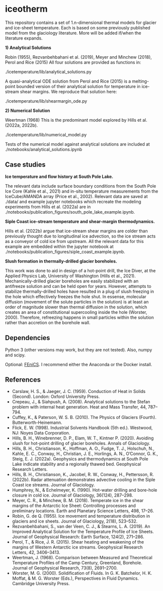 # iceotherm

This repository contains a set of 1.n-dimensional thermal models for glacier and ice-sheet temperature. Each is based on some previously published model from the glaciology literature. More will be added if/when the literature expands.

**1) Analytical Solutions**

Robin (1955), Rezvanbehbahani et al. (2019), Meyer and Minchew (2018), Perol and Rice (2015)
All four solutions are provided as functions in:

./icetemperature/lib/analytical_solutions.py

A quasi-analytical ODE solution from Perol and Rice (2015) is a melting-point bounded version of their analytical solution for temperature in ice-stream shear margins. We reproduce that solution here:

./icetemperature/lib/shearmargin_ode.py

**2) Numerical Solution**

Weertman (1968)
This is the predominant model explored by Hills et al. (2022a, 2022b).

./icetemperature/lib/numerical_model.py

Tests of the numerical model against analytical solutions are included at ./notebooks/analytical_solutions.ipynb

Case studies
---

**Ice temperature and flow history at South Pole Lake.** 

The relevant data include surface boundary conditions from the South Pole Ice Core (Kahle et al., 2021) and in-situ temperature measurements from the IceCube/AMANDA array (Price et al., 2002). Relevant data are saved at ./data/ and example jupyter notebooks which recreate the modeling experiments from Hills et al. (2022a) are in ./notebooks/publication_figures/south_pole_lake_example.ipynb.

**Siple Coast ice-stream temperature and shear-margin thermodynamics.** 

Hills et al. (2022b) argue that ice-stream shear margins are colder than previously thought due to longitudinal ice advection, so the ice stream acts as a conveyor of cold ice from upstream. All the relevant data for this example are embedded within the jupyter notebook at ./notebooks/publication_figures/siple_coast_example.ipynb.


**Slush formation in thermally-drilled glacier boreholes.** 

This work was done to aid in design of a hot-point drill, the Ice Diver, at the Applied Physics Lab, University of Washington (Hills et al., 2021). Mechanically-drilled glacier boreholes are easily stabilized with an antifreeze solution and can be held open for years. However, attempts to stabilize thermally-drilled holes have resulted in a plug of slush freezing in the hole which effectively freezes the hole shut. In essense, molecular diffusion (movement of the solute particles in the solution) is at least an order of magnitude slower than thermal diffusion in the solution, which creates an area of constitutional supercooling inside the hole (Worster, 2000). Therefore, refreezing happens in small particles within the solution rather than accretion on the borehole wall.

Dependencies
---

Python 3 (other versions may work, but they are not tested). Also, numpy and scipy.

Optional:
[FEniCS]. I recommend either the Anaconda or the Docker install.

References
---

- Carslaw, H. S., & Jaeger, J. C. (1959). Conduction of Heat in Solids (Second). London: Oxford University Press.
- Crepeau, J., & Siahpush, A. (2008). Analytical solutions to the Stefan problem with internal heat generation. Heat and Mass Transfer, 44, 787–794.
- Cuffey, K., & Paterson, W. S. B. (2010). The Physics of Glaciers (Fourth). Butterworth-Heinemann.
- Flick, E. W. (1998). Industrial Solvents Handbook (5th ed.). Westwood, NJ: Noyes Data Corporation.
- Hills, B. H., Winebrenner, D. P., Elam, W. T., Kintner P. (2020). Avoiding slush for hot-point drilling of glacier boreholes. Annals of Glaciology.
- Hills, B. H., Christianson, K., Hoffman, A. O., Fudge, T. J., Holschuh, N., Kahle, E. C., Conway, H., Christian, J. E., Horlings, A. N., O’Connor, G. K., Steig, E. J. (2022a). Geophysics and thermodynamics at South Pole Lake indicate stability and a regionally thawed bed. Geophysical Research Letters.
- Hills, B. H., Christianson, K., Jacobel, R. W., Conway, H., Pettersson, R. (2022b). Radar attenuation demonstrates advective cooling in the Siple Coast ice streams. Journal of Glaciology.
- Humphrey, N., & Echelmeyer, K. (1990). Hot-water drilling and bore-hole closure in cold ice. Journal of Glaciology, 36(124), 287–298.
- Meyer, C. R., & Minchew, B. M. (2018). Temperate ice in the shear margins of the Antarctic Ice Sheet: Controlling processes and preliminary locations. Earth and Planetary Science Letters, 498, 17–26.
- Robin, G. de Q. (1955). Ice movement and temperature distribution in glaciers and ice sheets. Journal of Glaciology, 2(18), 523–532.
- Rezvanbehbahani, S., van der Veen, C. J., & Stearns, L. A. (2019). An Improved Analytical Solution for the Temperature Profile of Ice Sheets. Journal of Geophysical Research: Earth Surface, 124(2), 271–286.
- Perol, T., & Rice, J. R. (2015). Shear heating and weakening of the margins of Western Antarctic ice streams. Geophysical Research Letters, 42, 3406–3413.
- Weertman, J. (1968). Comparison between Measured and Theoretical Temperature Profiles of the Camp Century, Greenland, Borehole. Journal of Geophysical Research, 73(8), 2691–2700.
- Worster, M. G. (2000). Solidification of Fluids. In G. K. Batchelor, H. K. Moffat, & M. G. Worster (Eds.), Perspectives in Fluid Dynamics. Cambridge University Press.

[FEniCS]: https://fenicsproject.org/

